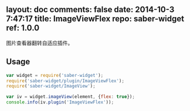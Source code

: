layout: doc
comments: false
date: 2014-10-3 7:47:17
title: ImageViewFlex
repo: saber-widget
ref: 1.0.0
---

图片查看器翻转自适应插件。

## Usage

``` javascript
var widget = require('saber-widget');
require('saber-widget/plugin/ImageViewFlex');
require('saber-widget/ImageView');

var iv = widget.imageView(element, {flex: true});
console.info(iv.plugin('ImageViewFlex'));
```
